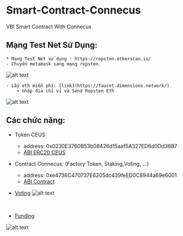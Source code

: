 # Smart-Contract-Connecus
VBI Smart Contract With Connecus

## Mạng Test Net Sử Dụng: 
    * Mạng Test Net sử dụng : https://ropsten.etherscan.io/
    - Chuyển metamask sang mạng ropsten.

![alt text](https://github.com/Connecus-Team/Smart-Contract-Connecus/blob/main/image/metamask1.png)

    - Lấy eth miễn phí: [link](https://faucet.dimensions.network/)
        + nhập địa chỉ ví và Send Ropsten Eth

![alt text](https://github.com/Connecus-Team/Smart-Contract-Connecus/blob/main/image/xineth.png)
## Các chức năng: 

- Token CEUS: 
    + address: 0x0230E3760B53b08426d15aaf5A327ED6d0Dd36B7
    + [ABI ERC20 CEUS](https://github.com/Connecus-Team/Smart-Contract-Connecus/blob/main/ABIERC20.json)

- Contract Connecus: (Factory Token, Staking,Voting, ...)
    + address: 0xe4736C470737E6205dc439feED0C8944a69e6001
    + [ABI Contract]( https://github.com/Connecus-Team/Smart-Contract-Connecus/blob/main/AbiConnecus.json)

- [Voting](https://github.com/Connecus-Team/Smart-Contract-Connecus/tree/main/Voting)
![alt text](https://github.com/Connecus-Team/Smart-Contract-Connecus/blob/main/Voting/Voting.png)

<br>

- [Funding](https://github.com/Connecus-Team/Smart-Contract-Connecus/tree/main/Funding)

![alt text](https://github.com/Connecus-Team/Smart-Contract-Connecus/blob/main/Funding/Funding.png)